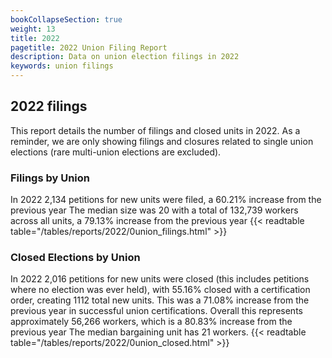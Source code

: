```yaml
---
bookCollapseSection: true
weight: 13
title: 2022
pagetitle: 2022 Union Filing Report
description: Data on union election filings in 2022
keywords: union filings
---
```


## 2022 filings

This report details the number of filings and closed units in 2022. As a reminder, we are only showing filings and closures related to single union elections (rare multi-union elections are excluded).

### Filings by Union
In 2022 2,134 petitions for new units were filed, a 60.21% increase from the previous year The median size was 20 with a total of 132,739 workers across all units, a 79.13% increase from the previous year
{{< readtable table="/tables/reports/2022/0union_filings.html" >}}

### Closed Elections by Union
In 2022 2,016 petitions for new units were closed (this includes petitions where no election was ever held), with 55.16% closed with a certification order, creating 1112 total new units. This was a 71.08% increase from the previous year in successful union certifications. Overall this represents approximately 56,266 workers, which is a 80.83% increase from the previous year The median bargaining unit has 21 workers.
{{< readtable table="/tables/reports/2022/0union_closed.html" >}}
